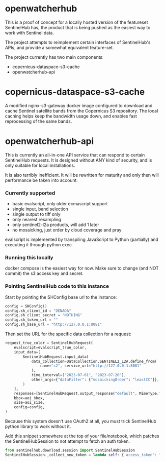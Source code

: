 # openwatcherhub
This is a proof of concept for a locally hosted version of the featureset SentinelHub has, the product that is being pushed as the easiest way to work with Sentinel data.

The project attempts to reimplement certain interfaces of SentinelHub's APIs, and provide a somewhat equivalent feature-set.

The project currently has two main components:
 - copernicus-dataspace-s3-cache
 - openwatcherhub-api


# copernicus-dataspace-s3-cache
A modified nginx-s3-gateway docker image configured to download and cache Sentinel satellite bands from the Copernicus S3 repository.
The local caching helps keep the bandwidth usage down, and enables fast reprocessing of the same bands.

# openwatcherhub-api
This is currently an all-in-one API service that can respond to certain SentinelHub requests.
It is designed without ANY kind of security, and is only suitable for local installations.

It is also terribly inefficient. It will be rewritten for maturity and only then will performance be taken into account.

### Currently supported
 - basic evalscript, only older ecmascript support
 - single input, band selection
 - single output to tiff only
 - only nearest resampling
 - only sentinel2-l2a products, will add 1 later
 - no mosaicking, just order by cloud coverage and pray

evalscript is implemented by transpiling JavaScript to Python (partially) and executing it through python exec

### Running this locally
docker compose is the easiest way for now. Make sure to change (and NOT commit) the s3 access key and secret.

### Pointing SentinelHub code to this instance
Start by pointing the SHConfig base url to the instance:

```python
config = SHConfig()
config.sh_client_id = "DENADA"
config.sh_client_secret = "NOTHING"
config.sh_token_url = ""
config.sh_base_url = "http://127.0.0.1:8081"
```

Then set the URL for the specific data collection for a request:
```python
request_true_color = SentinelHubRequest(
    evalscript=evalscript_true_color,
    input_data=[
        SentinelHubRequest.input_data(
            data_collection=DataCollection.SENTINEL2_L2A.define_from(
                name="s2", service_url="http://127.0.0.1:8081"
            ),
            time_interval=("2023-07-01", "2023-07-20"),
            other_args={"dataFilter": {"mosaickingOrder": "leastCC"}},
        )
    ],
    responses=[SentinelHubRequest.output_response("default", MimeType.TIFF)],
    bbox=aoi_bbox,
    size=aoi_size,
    config=config,
)
```

Because this system doesn't use OAuth2 at all, you must trick SentinelHub python library to work without it.

Add this snippet somewhere at the top of your file/notebook, which patches the SentinelHubSession to not attempt to fetch an auth token.

```python
from sentinelhub.download.session import SentinelHubSession
SentinelHubSession._collect_new_token = lambda self: {'access_token': "herpderp", "expires_at": 0}
```

